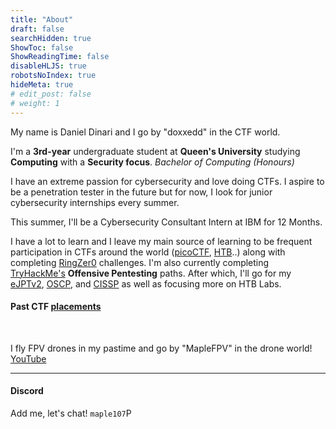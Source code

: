 ```yaml
---
title: "About"
draft: false
searchHidden: true
ShowToc: false
ShowReadingTime: false
disableHLJS: true
robotsNoIndex: true
hideMeta: true
# edit_post: false
# weight: 1
---
```

My name is Daniel Dinari and I go by "doxxedd" in the CTF world.

I'm a **3rd-year** undergraduate student at **Queen's University** studying **Computing** with a **Security focus**. *Bachelor of Computing (Honours)*

I have an extreme passion for cybersecurity and love doing CTFs. I aspire to be a penetration tester in the future but for now, I look for junior cybersecurity internships every summer.

This summer, I'll be a Cybersecurity Consultant Intern at IBM for 12 Months. 

I have a lot to learn and I leave my main source of learning to be frequent participation in CTFs around the world ([picoCTF](https://picoctf.org/), [HTB](https://hackthebox.com)..) along with completing [RingZer0](https://ringzer0ctf.com/home) challenges. I'm also currently completing [TryHackMe's](https://tryhackme.com/) **Offensive Pentesting** paths. After which, I'll go for my [eJPTv2](https://ine.com/learning/certifications/internal/elearnsecurity-junior-penetration-tester-v2), [OSCP](https://www.offsec.com/courses/pen-200/), and [CISSP](https://www.isc2.org/Certifications/CISSP#) as well as focusing more on HTB Labs.

#### Past CTF [placements](/placements)

&nbsp;

I fly FPV drones in my pastime and go by "MapleFPV" in the drone world! [YouTube](https://www.youtube.com/@maplefpv/)

---

#### Discord 
Add me, let's chat! `maple107`P